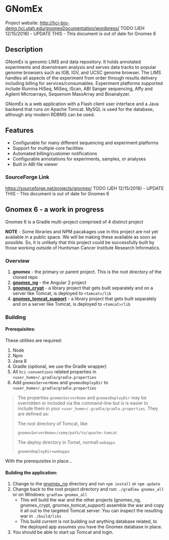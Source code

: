 # GNomEx

Project website:  <http://hci-bio-demo.hci.utah.edu/gnomexDocumentation/wordpress/> 
TODO (JEH 12/15/2016) - UPDATE THIS - This document is out of date for Gnomex 6


## Description

GNomEx is genomic LIMS and data repository. It holds annotated experiments and downstream analysis and serves data tracks to popular genome browsers such as IGB, IGV, and UCSC genome browser. The LIMS handles all aspects of the experiment from order through results delivery including billing for services/consumables. Experiment platforms supported include Illumina HiSeq, MiSeq, iScan, ABI Sanger sequencing, Affy and Agilent Microarrays, Sequenom MassArray and Bioanalyzer.

GNomEx is a web application with a Flash client user interface and a Java backend that runs on Apache Tomcat. MySQL is used for the database, although any modern RDBMS can be used.

## Features
- Configurable for many different sequencing and experiment platforms
- Support for multiple core facilities
- Automated billing/customer notifications
- Configurable annotations for experiments, samples, or analyses
- Built in ABI file viewer

### SourceForge Link 
<https://sourceforge.net/projects/gnomex/>
TODO (JEH 12/15/2016) - UPDATE THIS - This document is out of date for Gnomex 6


## Gnomex 6 - a work in progress
Gnomex 6 is a Gradle multi-project comprised of 4 distinct project

**NOTE** - Some libraries and NPM pacakages use in this project are not yet available in a public space.  We will be making 
these available as soon as possible. So, it is unlikely that this project could be successfully built by those working outside 
of Huntsman Cancer Institute Research Informatics.

### Overview

1. **gnomex** - the primary or parent project.  This is the root directory of the cloned repo
1. **[gnomex_ng]()** - the Angular 2 project
1. **[gnomex_crypt]()** - a library project that gets built separately and on a server like Tomcat, is deployed to `<tomcat>/lib`
1. **[gnomex_tomcat_support]()** - a library project that gets built separately and on a server like Tomcat, is deployed to `<tomcat>/lib`

### Building

#### Prerequisites:

These utilities are required:
1. Node
1. Npm
1. Java 8
1. Gradle (optional, we use the Gradle wrapper)
1. All `hci-conventions` related properties in `<user_home>/.gradle/gradle.properties`
1. Add `gnomexServerHome` and `gnomexDeployDir` to `<user_home>/.gradle/gradle.properties`

> The properties `gnomexServerHome` and `gnomexDeployDir` may be overridden or included via the command-line
> but is is easier to include them in your `<user_home>/.gradle/gradle.properties`. They are defined as: 
>
> The root directory of Tomcat, like:
>
> ```
> gnomexServerHome=/some/path/to/apache-tomcat
> ```
>
> The deploy directory in Tomat, normall `webapps`
> 
> ```
> gnomexDeployDir=webapps
> ```

With the prerequisites in place...

#### Building the application:
1. Change to the [gnomex_ng]() directory and run `npm install` or `npm update`
1. Change back to the root project directory and run: `./gradlew gnomex_all` or on Windows: `gradlew gnomex_all`
    + This will build the war and the other projects (gnomex_ng, gnomex_crypt, gnomex_tomcat_support) assemble the war 
    and copy it all out to the targeted Tomcat server. You can inspect the resulting war in `./build/libs`
    + This build current is not building out anything database related, to the deployed app assumes you have the Gnomex database in place.
1. You should be able to start up Tomcat and login.

